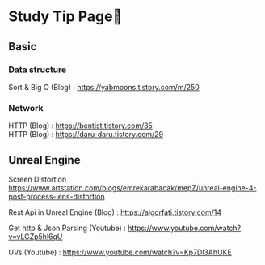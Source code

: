 # **Study Tip Page**📙

## Basic  

### Data structure  
Sort & Big O (Blog) : https://yabmoons.tistory.com/m/250

### Network  
HTTP (Blog) : https://bentist.tistory.com/35  
HTTP (Blog) : https://daru-daru.tistory.com/29  


## Unreal Engine

Screen Distortion : https://www.artstation.com/blogs/emrekarabacak/mepZ/unreal-engine-4-post-process-lens-distortion  

Rest Api in Unreal Engine (Blog) : https://algorfati.tistory.com/14  

Get http & Json Parsing (Youtube) : https://www.youtube.com/watch?v=vLGZp5hl6qU  

UVs (Youtube) : https://www.youtube.com/watch?v=Kp7Dl3AhUKE  
